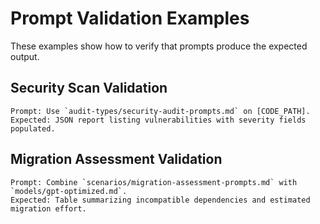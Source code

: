 # Prompt Validation Examples

These examples show how to verify that prompts produce the expected output.

## Security Scan Validation
```
Prompt: Use `audit-types/security-audit-prompts.md` on [CODE_PATH].
Expected: JSON report listing vulnerabilities with severity fields populated.
```

## Migration Assessment Validation
```
Prompt: Combine `scenarios/migration-assessment-prompts.md` with `models/gpt-optimized.md`.
Expected: Table summarizing incompatible dependencies and estimated migration effort.
```
